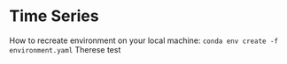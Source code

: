 # Time Series
How to recreate environment on your local machine:
`conda env create -f environment.yaml`
Therese test
